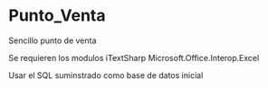 # Punto_Venta
Sencillo punto de venta

Se requieren los modulos
iTextSharp
Microsoft.Office.Interop.Excel

Usar el SQL suminstrado como base de datos inicial
